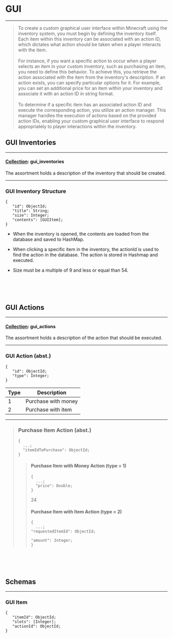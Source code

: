 # GUI

---

> To create a custom graphical user interface within Minecraft using the inventory system, you must begin by defining
> the inventory itself. Each item within this inventory can be associated with an action ID, which dictates what action
> should be taken when a player interacts with the item. <br /><br />
> For instance, if you want a specific action to occur when a player selects an item in your custom inventory, such as
> purchasing an item, you need to define this behavior. To achieve this, you retrieve the action associated with the
> item
> from the inventory's description. If an action exists, you can specify particular options for it. For example, you can
> set an additional price for an item within your inventory and associate it with an action ID in string
> format. <br /><br />
> To determine if a specific item has an associated action ID and execute the corresponding action, you utilize an
> action manager. This manager handles the execution of actions based on the provided action IDs, enabling your custom
> graphical user interface to respond appropriately to player interactions within the inventory. <br />

## GUI Inventories

---

#### <u>Collection</u>: gui_inventories

The assortment holds a description of the inventory that should be created.

---

### GUI Inventory Structure

```
{
   "id": ObjectId;
   "title": String;
   "size": Integer;
   "contents": [GUIItem];
}
```

- When the inventory is opened, the contents are loaded from the database and saved to HashMap.

- When clicking a specific item in the inventory, the actionId is used to find the action in the database.
  The action is stored in Hashmap and executed.

- Size must be a multiple of 9 and less or equal than 54.

<br />
<br />
<br />

## GUI Actions

---

#### <u>Collection</u>: gui_actions

The assortment holds a description of the action that should be executed.

---

### GUI Action (abst.)

```
{
   "id": ObjectId;
   "type": Integer;
}
```

| Type | Description         |
|------|---------------------|
| 1    | Purchase with money |
| 2    | Purchase with item  |

---

> ### Purchase Item Action (abst.)
> ```
> {
>   ...;
>   "itemIdToPurchase": ObjectId;
> }
> ```
> > #### Purchase Item with Money Action (type = 1)
> > ```
> > {
> >   ...;
> >   "price": Double;
> > }
> > ```
> > 24
> > #### Purchase Item with Item Action (type = 2)
> > ```
> > {
> >   ...;
> > "requestedItemId": ObjectId;
> > 
> > "amount": Integer;
> > }
> > ```

<br />
<br />
<br />

## Schemas

---

### GUI Item

```
{
   "itemId": ObjectId;
   "slots": [Integer];
   "actionId": ObjectId;
}
```
